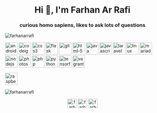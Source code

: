 <h1 align="center">Hi 👋, I'm Farhan Ar Rafi</h1>
<h3 align="center">curious homo sapiens, likes to ask lots of questions</h3>

<p align="left"> <img src="https://komarev.com/ghpvc/?username=farhanarrafi" alt="farhanarrafi" /> </p>

<p align="left"><img src="https://cdn.worldvectorlogo.com/logos/android.svg" alt="android" width="40" height="40"/> 
<img src="https://cdn.worldvectorlogo.com/logos/codeigniter.svg" alt="codeigniter" width="40" height="40"/> 
<img src="https://cdn.worldvectorlogo.com/logos/css-3.svg" alt="css3" width="40" height="40"/>
<img src="https://cdn.worldvectorlogo.com/logos/flask.svg" alt="flask" width="40" height="40"/>
<img src="https://cdn.worldvectorlogo.com/logos/git.svg" alt="git" width="40" height="40"/>
<img src="https://cdn.worldvectorlogo.com/logos/html-1.svg" alt="html-5" width="40" height="40"/> 
<img src="https://cdn.worldvectorlogo.com/logos/java-4.svg" alt="java" width="40" height="40"/> 
<img src="https://cdn.worldvectorlogo.com/logos/logo-javascript.svg" alt="javascript" width="40" height="40"/> 
<img src="https://cdn.worldvectorlogo.com/logos/laravel-2.svg" alt="laravel" width="40" height="40"/> 
<img src="https://cdn.worldvectorlogo.com/logos/linux-tux.svg" alt="linux" width="40" height="40"/> 
<img src="https://cdn.worldvectorlogo.com/logos/mariadb.svg" alt="mariadb" width="40" height="40"/> 
<img src="https://cdn.worldvectorlogo.com/logos/nodejs-icon.svg" alt="nodejs" width="40" height="40"/> 
<img src="https://cdn.worldvectorlogo.com/logos/adobe-photoshop.svg" alt="photoshop" width="40" height="40"/> 
<img src="https://cdn.worldvectorlogo.com/logos/php-1.svg" alt="php" width="40" height="40"/> 
<img src="https://cdn.worldvectorlogo.com/logos/python-5.svg" alt="python" width="40" height="40"/> 
<img src="https://cdn.worldvectorlogo.com/logos/tensorflow-2.svg" alt="tensorflow" width="40" height="40"/>
<img src="https://cdn.worldvectorlogo.com/logos/vagrant.svg" alt="vagrant" width="40" height="40"/></p>
<img src="https://cdn.worldvectorlogo.com/logos/raspberry-pi.svg" alt="raspberrypi" width="40" height="40"/></p>

<p><img align="center" src="https://github-readme-stats.vercel.app/api/top-langs/?username=farhanarrafi&layout=compact&hide=html" alt="farhanarrafi" /></p>

<p align="center">
<a href="https://linkedin.com/in/farhanarrafi" target="blank"><img align="center" src="https://cdn.jsdelivr.net/npm/simple-icons@3.0.1/icons/linkedin.svg" alt="farhan's linkedin" height="30" width="30" /></a>
<a href="https://stackoverflow.com/users/3148856" target="blank"><img align="center" src="https://cdn.jsdelivr.net/npm/simple-icons@3.0.1/icons/stackoverflow.svg" alt="farha's stackoverflow" height="30" width="30" /></a>
<a href="https://twitter.com/farhan_ar_rafi" target="blank"><img align="center" src="https://cdn.jsdelivr.net/npm/simple-icons@3.0.1/icons/twitter.svg" alt="farhan's twitter" height="30" width="30" /></a>
</p>
